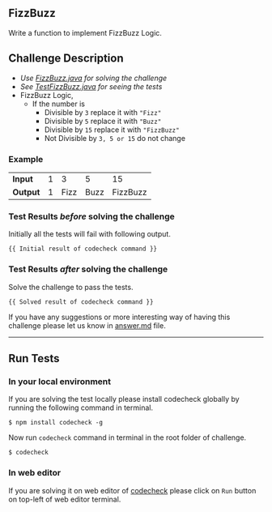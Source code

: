 ## FizzBuzz

Write a function to implement FizzBuzz Logic.

## Challenge Description
- *Use [FizzBuzz.java](https://github.com/code-check/fizzbuzz/blob/java/src/main/java/FizzBuzz.java) for solving the challenge*
- *See [TestFizzBuzz.java](https://github.com/code-check/fizzbuzz/blob/java/src/test/java/TestFizzBuzz.java) for seeing the tests*
- FizzBuzz Logic,
  - If the number is
    - Divisible by ` 3 `  replace it with ` "Fizz" `
    - Divisible by ` 5 `  replace it with ` "Buzz" `
    - Divisible by ` 15 ` replace it with ` "FizzBuzz" `
    - Not Divisible by ` 3, 5 or 15 ` do not change

### Example

<table>
  <tr>
    <td><b>Input</b></td>
    <td>1</td>
    <td>3</td>
    <td>5</td>
    <td>15</td>
  </tr>
  <tr>
    <td><b>Output</b></td>
    <td>1</td>
    <td>Fizz</td>
    <td>Buzz</td>
    <td>FizzBuzz</td>
  </tr>
</table>

### Test Results *before* solving the challenge
Initially all the tests will fail with following output.

```
{{ Initial result of codecheck command }}
```

### Test Results *after* solving the challenge
Solve the challenge to pass the tests.

 ```
 {{ Solved result of codecheck command }}
 ```

If you have any suggestions or more interesting way of having this challenge please let us know in [answer.md](answer.md) file.

--- --- ---

## Run Tests
### In your local environment
If you are solving the test locally please install codecheck globally by running the following command in terminal.

```
$ npm install codecheck -g
```

Now run `codecheck` command in terminal in the root folder of challenge.

```
$ codecheck
```

### In web editor
If you are solving it on web editor of [codecheck](http://code-check.io/) please click on `Run` button on top-left of web editor terminal.

